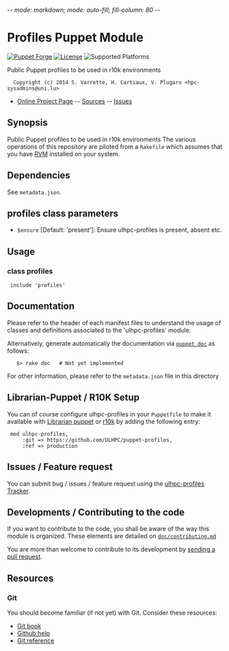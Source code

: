 -*- mode: markdown; mode: auto-fill; fill-column: 80 -*-

# Profiles Puppet Module 

[![Puppet Forge](http://img.shields.io/puppetforge/v/ulhpc/profiles.svg)](https://forge.puppetlabs.com//ulhpc/profiles)
[![License](http://img.shields.io/:license-apache2.0-blue.svg)](LICENSE)
![Supported Platforms](http://img.shields.io/badge/platform-debian-lightgrey.svg)

Public Puppet profiles to be used in r10k environments

      Copyright (c) 2014 S. Varrette, H. Cartiaux, V. Plugaru <hpc-sysadmins@uni.lu>
      

* [Online Project Page](https://github.com/ULHPC/puppet-profiles)  -- [Sources](https://github.com/ULHPC/puppet-profiles) -- [Issues](https://github.com/ULHPC/puppet-profiles/issues)

## Synopsis

Public Puppet profiles to be used in r10k environments
The various operations of this repository are piloted from a `Rakefile` which
assumes that you have [RVM](https://rvm.io/) installed on your system.

## Dependencies

See `metadata.json`.

## profiles class parameters

* `$ensure` [Default: 'present']: Ensure ulhpc-profiles is present, absent etc. 

## Usage

### class profiles

     include 'profiles'


## Documentation

Please refer to the header of each manifest files to understand the usage of
classes and definitions associated to the 'ulhpc-profiles' module.
 
Alternatively, generate automatically the documentation via
[`puppet doc`](http://docs.puppetlabs.com/man/doc.html) as follows:  

       $> rake doc   # Not yet implemented
       
For other information, please refer to the `metadata.json` file in this directory 

## Librarian-Puppet / R10K Setup

You can of course configure ulhpc-profiles in your `Puppetfile` to make it 
available with [Librarian puppet](http://librarian-puppet.com/) or
[r10k](https://github.com/adrienthebo/r10k) by adding the following entry:

     mod ulhpc-profiles, 
         :git => https://github.com/ULHPC/puppet-profiles,
         :ref => production 


## Issues / Feature request

You can submit bug / issues / feature request using the 
[ulhpc-profiles Tracker](https://github.com/ULHPC/puppet-profiles/issues). 


## Developments / Contributing to the code 

If you want to contribute to the code, you shall be aware of the way this module
is organized.
These elements are detailed on [`doc/contributing.md`](doc/contributing.md)

You are more than welcome to contribute to its development by 
[sending a pull request](https://help.github.com/articles/using-pull-requests). 

## Resources

### Git 

You should become familiar (if not yet) with Git. Consider these resources: 

* [Git book](http://book.git-scm.com/index.html)
* [Github:help](http://help.github.com/mac-set-up-git/)
* [Git reference](http://gitref.org/)

